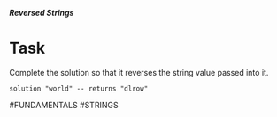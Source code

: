 ***Reversed Strings***

Task
====

Complete the solution so that it reverses the string value passed into it.

```
solution "world" -- returns "dlrow"
```

#FUNDAMENTALS
#STRINGS